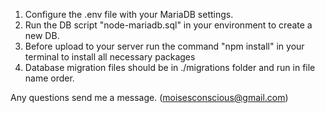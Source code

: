 1. Configure the .env file with your MariaDB settings.
2. Run the DB script "node-mariadb.sql" in your environment to create a new DB.
3. Before upload to your server run the command "npm install" in your terminal to install all necessary packages
4. Database migration files should be in ./migrations folder and run in file name order.


Any questions send me a message. (moisesconscious@gmail.com)
